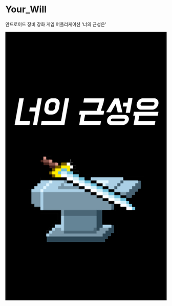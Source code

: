 # Your_Will
안드로이드 장비 강화 게임 어플리케이션 '너의 근성은'

![image](https://github.com/Junst/Your_Will/blob/main/%EB%84%88%EC%9D%98%EA%B7%BC%EC%84%B1%EC%9D%80.png)
